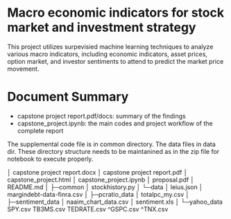 # Macro economic indicators for stock market and investment strategy

This project utilizes surpevisied machine learning techniques to analyze various macro indicators, including economic indicators, asset prices, option market, and investor sentiments to attend to predict the market price movement.

# Document Summary

- capstone project report.pdf/docs: summary of the findings
- capstone_project.ipynb: the main codes and project workflow of the complete report

The supplemental code file is in common directory. The data files in data dir. These directory structure needs to be maintanined as in the zip file for notebook to execute properly.


│  capstone project report.docx
│  capstone project report.pdf
│  capstone_project.html
│  capstone_project.ipynb
│  proposal.pdf
│  README.md
│
├─common
│      stockhistory.py
│
└─data
    │  leius.json
    │  margindebt-data-finra.csv
    │
    ├─pcratio_data
    │      totalpc_my.csv
    │
    ├─sentiment_data
    │      naaim_chart_data.csv
    │      sentiment.xls
    │
    └─yahoo_data
            SPY.csv
            TB3MS.csv
            TEDRATE.csv
            ^GSPC.csv
            ^TNX.csv

            
